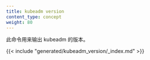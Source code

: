 ```yaml
---
title: kubeadm version
content_type: concept
weight: 80
---
```

<!--
reviewers:
- luxas
- jbeda
title: kubeadm version
content_type: concept
weight: 80
-->

<!-- overview -->
<!--
This command prints the version of kubeadm.
-->
此命令用来输出 kubeadm 的版本。

<!-- body -->

{{< include "generated/kubeadm_version/_index.md" >}}
